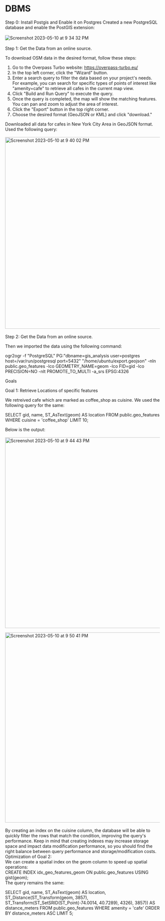 # DBMS
Step 0: Install Postgis and Enable it on Postgres
Created a new PostgreSQL database and enable the PostGIS extension:<br><br>
![Screenshot 2023-05-10 at 9 34 32 PM](https://github.com/Astroboyag/DBMS/assets/46861452/df7d10f8-1a95-4e8c-be07-1c8a13574d57)<br><br>
Step 1: Get the Data from an online source.

To download OSM data in the desired format, follow these steps:

1) Go to the Overpass Turbo website: https://overpass-turbo.eu/
2) In the top left corner, click the "Wizard" button.
3) Enter a search query to filter the data based on your project's needs. For example, you can search for specific types of points of interest like "amenity=cafe" to retrieve all cafes in the current map view.
4) Click "Build and Run Query" to execute the query.
5) Once the query is completed, the map will show the matching features. You can pan and zoom to adjust the area of interest.
6) Click the "Export" button in the top right corner.
7) Choose the desired format (GeoJSON or KML) and click "download."

Downloaded all data for cafes in New York City Area in GeoJSON format. Used the following query: <br><br>
<img width="623" alt="Screenshot 2023-05-10 at 9 40 02 PM" src="https://github.com/Astroboyag/DBMS/assets/46861452/16c0196f-4a3c-44fe-ae73-56312fbe0fbe"><br><br>
Step 2: Get the Data from an online source.

Then we imported the data using the following command:

ogr2ogr -f "PostgreSQL" PG:"dbname=gis_analysis user=postgres host=/var/run/postgresql port=5432" "/home/ubuntu/export.geojson" -nln public.geo_features -lco GEOMETRY_NAME=geom -lco FID=gid -lco PRECISION=NO -nlt PROMOTE_TO_MULTI -a_srs EPSG:4326

Goals

Goal 1: Retrieve Locations of specific features

We retreived cafe which are marked as coffee_shop as cuisine. We used the following query for the same:

SELECT gid, name, ST_AsText(geom) AS location
FROM public.geo_features
WHERE cuisine = 'coffee_shop' LIMIT 10;

Below is the output:<br><br>
<img width="620" alt="Screenshot 2023-05-10 at 9 44 43 PM" src="https://github.com/Astroboyag/DBMS/assets/46861452/d41ac01d-4ed5-4450-a071-79d231b7ebaa">


<img width="618" alt="Screenshot 2023-05-10 at 9 50 41 PM" src="https://github.com/Astroboyag/DBMS/assets/46861452/dc72803c-da67-4acf-af0a-18eca2f5dc8e"><br><br>
By creating an index on the cuisine column, the database will be able to quickly filter the rows that match the condition, improving the query's performance. Keep in mind that creating indexes may increase storage space and impact data modification performance, so you should find the right balance between query performance and storage/modification costs.<br>
Optimization of Goal 2:<br>
We can create a spatial index on the geom column to speed up spatial operations:<br>
CREATE INDEX idx_geo_features_geom ON public.geo_features USING gist(geom);<br>
The query remains the same:<br>
<p>SELECT gid, name, ST_AsText(geom) AS location,
       ST_Distance(ST_Transform(geom, 3857), ST_Transform(ST_SetSRID(ST_Point(-74.0014, 40.7289), 4326), 3857)) AS distance_meters
FROM public.geo_features
WHERE amenity = 'cafe'
ORDER BY distance_meters ASC
LIMIT 5;</p>









